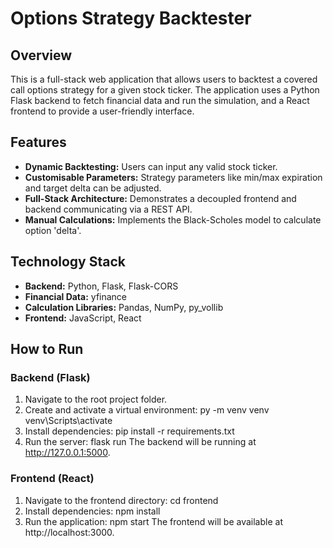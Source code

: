 # Options Strategy Backtester

## Overview

This is a full-stack web application that allows users to backtest a covered call options strategy for a given stock ticker. The application uses a Python Flask backend to fetch financial data and run the simulation, and a React frontend to provide a user-friendly interface.



## Features

-   **Dynamic Backtesting:** Users can input any valid stock ticker.
-   **Customisable Parameters:** Strategy parameters like min/max expiration and target delta can be adjusted.
-   **Full-Stack Architecture:** Demonstrates a decoupled frontend and backend communicating via a REST API.
-   **Manual Calculations:** Implements the Black-Scholes model to calculate option 'delta'.

## Technology Stack

-   **Backend:** Python, Flask, Flask-CORS
-   **Financial Data:** yfinance
-   **Calculation Libraries:** Pandas, NumPy, py_vollib
-   **Frontend:** JavaScript, React

## How to Run

### Backend (Flask)
1.  Navigate to the root project folder.
2.  Create and activate a virtual environment:
    py -m venv venv
    venv\Scripts\activate
3.  Install dependencies:
    pip install -r requirements.txt 
4.  Run the server:
    flask run
The backend will be running at http://127.0.0.1:5000.

### Frontend (React)
1.  Navigate to the frontend directory:
    cd frontend
2.  Install dependencies:
    npm install
3.  Run the application:
    npm start
The frontend will be available at http://localhost:3000.